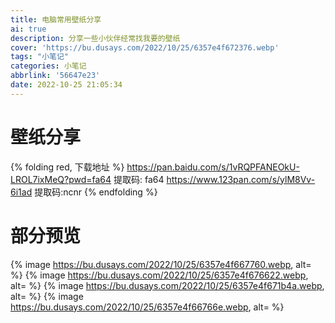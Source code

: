 ```yaml
---
title: 电脑常用壁纸分享
ai: true
description: 分享一些小伙伴经常找我要的壁纸
cover: 'https://bu.dusays.com/2022/10/25/6357e4f672376.webp'
tags: "小笔记"
categories: 小笔记
abbrlink: '56647e23'
date: 2022-10-25 21:05:34
---
```

# 壁纸分享
{% folding red, 下载地址 %}
https://pan.baidu.com/s/1vRQPFANEOkU-LROL7ixMeQ?pwd=fa64  提取码: fa64 
https://www.123pan.com/s/ylM8Vv-6i1ad  提取码:ncnr
{% endfolding %}
# 部分预览
{% image https://bu.dusays.com/2022/10/25/6357e4f667760.webp, alt= %}
{% image https://bu.dusays.com/2022/10/25/6357e4f676622.webp, alt= %}
{% image https://bu.dusays.com/2022/10/25/6357e4f671b4a.webp, alt= %}
{% image https://bu.dusays.com/2022/10/25/6357e4f66766e.webp, alt= %}
